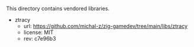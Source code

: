 This directory contains vendored libraries.

- ztracy
  - url: https://github.com/michal-z/zig-gamedev/tree/main/libs/ztracy
  - license: MIT
  - rev: c7e96b3